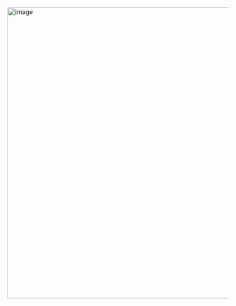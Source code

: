 <img width="789" height="661" alt="image" src="https://github.com/user-attachments/assets/94d747ac-b044-460d-8c10-e2826d22d2b6" />
